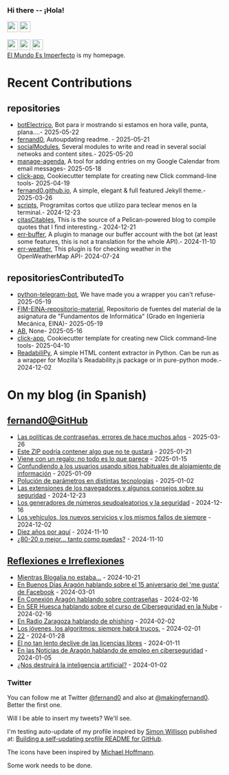 ### Hi there -- ¡Hola!

<a href="mailto:ftricas@unizar.es" title="e-mail"><i class="svg-icon email"></i></a> 
<a href="https://www.linkedin.com/in/fernand0" title="My LinkedIn//Mi LinkedIn"><img src="https://img.shields.io/badge/linkedin-%230077B5.svg?&style=for-the-badge&logo=linkedin&logoColor=white" height=25></a> 
<a href="https://www.twitter.com/fernand0" title="My Twitter//Mi Twitter"><img src="https://img.shields.io/badge/twitter-%231DA1F2.svg?&style=for-the-badge&logo=twitter&logoColor=white" height=25></i></a> 
<link href="https://mastodon.social/@fernand0" rel="me" title="My Mastodon//Mi Mastodon"><img src="https://img.shields.io/static/v1?label=Mastodon&message=Social&color=blue" height=25></i></a> 
<a href="https://flickr.com/fernand0"><img src="https://img.shields.io/static/v1?label=Flickr&message=Images&color=blue" height=25></a>
<a href="https://dev.to/fernand0"><img src="https://img.shields.io/badge/DEV.TO-%230A0A0A.svg?&style=for-the-badge&logo=dev-dot-to&logoColor=white" height=25></a>
<div>
<a href="https://elmundoesimperfecto.com/" rel="me">El Mundo Es Imperfecto</a> is my homepage.
</div>

# Recent Contributions
<!-- recent_releases starts -->


## repositories
* [botElectrico](https://github.com/fernand0/botElectrico),  Bot para ir mostrando si estamos en hora valle, punta, plana....- 2025-05-22
* [fernand0](https://github.com/fernand0/fernand0),  Autoupdating readme. - 2025-05-21
* [socialModules](https://github.com/fernand0/socialModules),  Several modules to write and read in several social netwoks and content sites.- 2025-05-20
* [manage-agenda](https://github.com/fernand0/manage-agenda),  A tool for adding entries on my Google Calendar from email messages- 2025-05-18
* [click-app](https://github.com/fernand0/click-app),  Cookiecutter template for creating new Click command-line tools- 2025-04-19
* [fernand0.github.io](https://github.com/fernand0/fernand0.github.io),  A simple, elegant & full featured Jekyll theme.- 2025-03-26
* [scripts](https://github.com/fernand0/scripts),  Programitas cortos que utilizo para teclear menos en la terminal.- 2024-12-23
* [citasCitables](https://github.com/fernand0/citasCitables),  This is the source of a Pelican-powered blog to compile quotes that I find interesting.- 2024-12-21
* [err-buffer](https://github.com/fernand0/err-buffer),  A plugin to manage our buffer account with the bot (at least some features, this is not a translation for the whole API).- 2024-11-10
* [err-weather](https://github.com/fernand0/err-weather),  This plugin is for checking weather in the OpenWeatherMap API- 2024-07-24

## repositoriesContributedTo
* [python-telegram-bot](https://github.com/python-telegram-bot/python-telegram-bot),  We have made you a wrapper you can't refuse- 2025-05-19
* [FIM-EINA-repositorio-material](https://github.com/ricardojrdez/FIM-EINA-repositorio-material),  Repositorio de fuentes del material de la asignatura de "Fundamentos de Informática" (Grado en Ingeniería Mecánica, EINA)- 2025-05-19
* [AB](https://github.com/simber72/AB),  None- 2025-05-16
* [click-app](https://github.com/simonw/click-app),  Cookiecutter template for creating new Click command-line tools- 2025-04-10
* [ReadabiliPy](https://github.com/alan-turing-institute/ReadabiliPy),  A simple HTML content extractor in Python. Can be run as a wrapper for Mozilla's Readability.js package or in pure-python mode.- 2024-12-02
<!-- recent_releases ends -->

# On my blog (in Spanish)

<!-- blog starts -->


## [fernand0@GitHub](https://fernand0.github.io/)
* [Las políticas de contraseñas, errores de hace muchos años](http://fernand0.github.io//claves-y-politicas/) - 2025-03-26
* [Este ZIP podría contener algo que no te gustará](http://fernand0.github.io//encadenamiento-ficheros-zip/) - 2025-01-21
* [Viene con un regalo: no todo es lo que parece](http://fernand0.github.io//ataques-puntos-entrada/) - 2025-01-15
* [Confundiendo a los usuarios usando sitios habituales de alojamiento de información](http://fernand0.github.io//alojamientos-ficheros-y-ataques/) - 2025-01-09
* [Polución de parámetros en distintas tecnologías](http://fernand0.github.io//polucion-parametros-2024/) - 2025-01-02
* [Las extensiones de los navegadores y algunos consejos sobre su seguridad](http://fernand0.github.io//ataques-extensiones-navegador/) - 2024-12-23
* [Los generadores de números seudoaleatorios y la seguridad](http://fernand0.github.io//generadores-numeros-aleatorios/) - 2024-12-16
* [Los vehículos, los nuevos servicios y los mismos fallos de siempre](http://fernand0.github.io//ataques-vehiculos-conectados/) - 2024-12-02
* [Diez años por aquí](http://fernand0.github.io//diez-aniversario/) - 2024-11-10
* [¿80-20 o mejor… tanto como puedas?](http://fernand0.github.io//regla-80-20-atencion/) - 2024-11-10

## [Reflexiones e Irreflexiones](http://fernand0.blogalia.com/)
* [Mientras Blogalia no estaba...](http://fernand0.blogalia.com//historias/78899) - 2024-10-21
* [En Buenos D&#237;as Arag&#243;n hablando sobre el 15 aniversario del 'me gusta' de Facebook](http://fernand0.blogalia.com//historias/78830) - 2024-03-01
* [En Conexi&#243;n Arag&#243;n hablando sobre contrase&#241;as](http://fernand0.blogalia.com//historias/78823) - 2024-02-16
* [En SER Huesca hablando sobre el curso de Ciberseguridad en la Nube](http://fernand0.blogalia.com//historias/78822) - 2024-02-16
* [En Radio Zaragoza hablando de phishing](http://fernand0.blogalia.com//historias/78816) - 2024-02-02
* [Los j&#243;venes, los algoritmos: siempre habr&#225; trucos.](http://fernand0.blogalia.com//historias/78815) - 2024-02-01
* [22](http://fernand0.blogalia.com//historias/78812) - 2024-01-28
* [El no tan lento declive de las licencias libres](http://fernand0.blogalia.com//historias/78804) - 2024-01-11
* [En las Noticias de Arag&#243;n hablando de empleo en ciberseguridad](http://fernand0.blogalia.com//historias/78801) - 2024-01-05
* [&#191;Nos destruir&#225; la inteligencia artificial?](http://fernand0.blogalia.com//historias/78800) - 2024-01-02
<!-- blog ends -->

### Twitter 

You can follow me at Twitter [@fernand0](https://twitter.com/fernand0) and also at [@makingfernand0](https://twitter.com/fernand0). Better the first one.

Will I be able to insert my tweets? We'll see.

I'm testing auto-update of my profile inspired by [Simon Willison](https://simonwillison.net/) published at: [Building a self-updating profile README for GitHub](https://simonwillison.net/2020/Jul/10/self-updating-profile-readme/).

The icons have been inspired by [Michael Hoffmann](https://www.mokkapps.de/).

Some work needs to be done.

<!--
**fernand0/fernand0** is a ✨ _special_ ✨ repository because its `README.md` (this file) appears on your GitHub profile.

Here are some ideas to get you started:

- 🔭 I’m currently working on ...
- 🌱 I’m currently learning ...
- 👯 I’m looking to collaborate on ...
- 🤔 I’m looking for help with ...
- 💬 Ask me about ...
- 📫 How to reach me: ...
- 😄 Pronouns: ...
- ⚡ Fun fact: ...
-->
